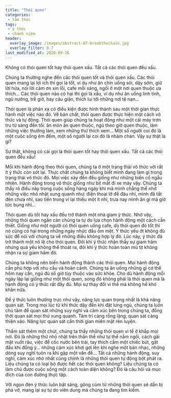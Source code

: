 ```yaml
---
title: "Thói quen"
categories:
 - tâm thức
tags:
 - ý thức
 - chánh niệm
header:
  overlay_image: /images/abstract-07-breakthechain.jpg
  overlay_filter: 0.7
last_modified_at: 2020-09-26
---
```


Không có thói quen tốt hay thói quen xấu. Tất cả các thói quen đều xấu.


Chúng ta thường nghe đến các thói quen tốt và thói quen xấu. Các thói quen mang lại lợi ích thì gọi là tốt, ví dụ như ăn chín uống sôi, dậy sớm, giữ lời hứa, nói lời cảm ơn xin lỗi, cafe mỗi sáng, ngồi ở một nơi quen thuộc ưa thích... Các thói quen nào có hại thì gọi là xấu, ví dụ như ăn uống linh tinh, ngủ nướng, trễ giờ, hay cáu giận, thích lui tới những nơi tệ nạn... 

Thói quen là phản xạ có điều kiện được hình thành sau một thời gian thực hành một việc nào đó. Về bản chất, thói quen được thực hiện một cách vô thức và tự động. Thói quen giúp chúng ta hoạt động như một cái máy trơn tru từ sáng đến tối: ăn món ăn quen thuộc, ngủ theo giờ quen thuộc, làm những việc thường làm, xem những thứ thích xem... Một số người coi đó là một cuộc sống êm đềm, một số người lại coi đó là nhàm chán. Vậy sự thật là gì?

Sự thật, không có cái gọi là thói quen tốt hay thói quen xấu. Tất cả các thói quen đều xấu!

Mỗi khi hành động theo thói quen, chúng ta ở một trạng thái vô thức với rất ít ý thức còn sót lại. Thực chất chúng ta không biết mình đang làm gì trong trạng thái vô thức đó. Mọi việc xảy đến đều giống như những biến cố ngẫu nhiên. Hành động trong vô thức giống như bịt mắt đi xe máy vậy. Chúng ta thấy rõ điều này trong cuộc sống hàng ngày khi mà mình chẳng thể nhớ những việc nhỏ nhặt xung quanh như: điện thoại lỡ để đâu nhỉ, mình đã tắt đèn chưa nhỉ, sao tiền trong ví lại thiếu một ít nhỉ, trưa nay mình ăn gì mà giờ tức bụng nhỉ...

Thói quen dù tốt hay xấu đều trở thành một nhà giam ý thức. Nhờ vậy, những thói quen ngăn cản chúng ta tự do lựa chọn hành động một cách cần thiết. Giống như một người có thói quen uống cafe, dù thói quen đó tốt thì nó cũng có hại trong những ngày nhức đầu ốm mệt. Ý thức yếu ớt không đủ sức để nói với chúng ta về những điều không hợp lý đó. Lúc này, ý thức đã trở thành một nô lệ cho thói quen. Đôi khi ý thức nhận thấy sự giam hãm nhưng quá yếu không thể thoát ra, đôi khi ý thức hoàn toàn mù tịt không nhận ra sự giam hãm đó.

Chúng ta không nên biến hành động thành các thói quen. Mọi hành động cần phù hợp với nhu cầu và hoàn cảnh. Chúng ta ăn uống những gì cơ thể hôm nay cần, ngủ đủ số giờ tùy thuộc vào sức khỏe. Cho dù hành động mỗi ngày lặp lại giống như một thói quen, song đó không phải là thói quen mà là hành động có ý thức rất đầy đủ. Mọi sự thay đổi vì thế mà không hề khó khăn nữa.

Để ý thức luôn thường trực như vậy, năng lực quan trọng nhất là khả năng quan sát. Trong mọi lúc từ khi thức dậy đến khi đặt lưng ngủ, chúng ta luôn chú tâm để quan sát những suy nghĩ và cảm xúc bên trong chúng ta, đồng thời quan sát mọi thứ xung quanh. Tâm trí càng rỗng lặng, quan sát càng thiện xảo. Năng lực quan sát cần thời gian miên mật rèn luyện.

Thẩm sát thêm một chút, chúng ta thấy những thói quen vi tế ở khắp mọi nơi. Đó là những thứ nhỏ nhặt trên thân thể như tư thế nằm ngồi, cách gãi mặt vuốt râu, việc để cốc nước bên trái, tay thích cầm một chiếc bút, gật đầu khi đồng ý... những cảm xúc khơi gợi lên khi nghe một bản nhạc, những dòng suy nghĩ tuôn ra khi gặp một vấn đề... Tất cả những hành động, suy nghĩ, cảm xúc nhỏ nhất cũng chính là những thói quen tự động bột phát ra. Liệu chúng ta có loại bỏ được hết các thói quen không? Liệu chúng ta có làm chủ được cuộc sống một cách toàn diện không? Đó là câu hỏi và mục đích của con đường thực tập.

Với ngọn đèn ý thức luôn bật sáng, gông cùm từ những thói quen sẽ dần bị phá vỡ, mang lại sự tự do viên dung mà chúng ta đang tìm kiếm.


